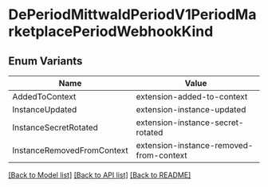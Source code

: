 # DePeriodMittwaldPeriodV1PeriodMarketplacePeriodWebhookKind

## Enum Variants

| Name | Value |
|---- | -----|
| AddedToContext | extension-added-to-context |
| InstanceUpdated | extension-instance-updated |
| InstanceSecretRotated | extension-instance-secret-rotated |
| InstanceRemovedFromContext | extension-instance-removed-from-context |


[[Back to Model list]](../README.md#documentation-for-models) [[Back to API list]](../README.md#documentation-for-api-endpoints) [[Back to README]](../README.md)


